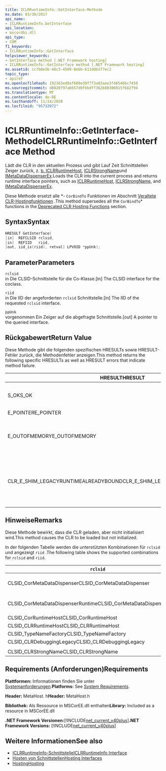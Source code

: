 ```yaml
---
title: ICLRRuntimeInfo::GetInterface-Methode
ms.date: 03/30/2017
api_name:
- ICLRRuntimeInfo.GetInterface
api_location:
- mscordbi.dll
api_type:
- COM
f1_keywords:
- ICLRRuntimeInfo::GetInterface
helpviewer_keywords:
- GetInterface method [.NET Framework hosting]
- ICLRRuntimeInfo::GetInterface method [.NET Framework hosting]
ms.assetid: cc7b0e5b-48c3-4509-8ebb-611ddb1f7ec2
topic_type:
- apiref
ms.openlocfilehash: 192163ed8af680e39f7f3a03aee3f46546bc7450
ms.sourcegitcommit: d8020797a6657d0fbbdff362b80300815f682f94
ms.translationtype: MT
ms.contentlocale: de-DE
ms.lasthandoff: 11/24/2020
ms.locfileid: "95732072"
---
```

# <a name="iclrruntimeinfogetinterface-method"></a><span data-ttu-id="778af-102">ICLRRuntimeInfo::GetInterface-Methode</span><span class="sxs-lookup"><span data-stu-id="778af-102">ICLRRuntimeInfo::GetInterface Method</span></span>

<span data-ttu-id="778af-103">Lädt die CLR in den aktuellen Prozess und gibt Lauf Zeit Schnittstellen Zeiger zurück, z. [b. ICLRRuntimeHost](iclrruntimehost-interface.md), [ICLRStrongName](iclrstrongname-interface.md)und [IMetaDataDispenserEx](../metadata/imetadatadispenser-interface.md).</span><span class="sxs-lookup"><span data-stu-id="778af-103">Loads the CLR into the current process and returns runtime interface pointers, such as [ICLRRuntimeHost](iclrruntimehost-interface.md), [ICLRStrongName](iclrstrongname-interface.md), and [IMetaDataDispenserEx](../metadata/imetadatadispenser-interface.md).</span></span>  
  
 <span data-ttu-id="778af-104">Diese Methode ersetzt alle \*- `CorBindTo` Funktionen im Abschnitt [Veraltete CLR-Hostingfunktionen](deprecated-clr-hosting-functions.md) .</span><span class="sxs-lookup"><span data-stu-id="778af-104">This method supersedes all the `CorBindTo`\* functions in the [Deprecated CLR Hosting Functions](deprecated-clr-hosting-functions.md) section.</span></span>  
  
## <a name="syntax"></a><span data-ttu-id="778af-105">Syntax</span><span class="sxs-lookup"><span data-stu-id="778af-105">Syntax</span></span>  
  
```cpp  
HRESULT GetInterface(  
[in]  REFCLSID rclsid,  
[in]  REFIID   riid,  
[out, iid_is(riid), retval] LPVOID *ppUnk);  
```  
  
## <a name="parameters"></a><span data-ttu-id="778af-106">Parameter</span><span class="sxs-lookup"><span data-stu-id="778af-106">Parameters</span></span>  

 `rclsid`  
 <span data-ttu-id="778af-107">in Die CLSID-Schnittstelle für die Co-Klasse.</span><span class="sxs-lookup"><span data-stu-id="778af-107">[in] The CLSID interface for the coclass.</span></span>  
  
 `riid`  
 <span data-ttu-id="778af-108">in Die IID der angeforderten `rclsid` Schnittstelle.</span><span class="sxs-lookup"><span data-stu-id="778af-108">[in] The IID of the requested `rclsid` interface.</span></span>  
  
 `ppUnk`  
 <span data-ttu-id="778af-109">vorgenommen Ein Zeiger auf die abgefragte Schnittstelle.</span><span class="sxs-lookup"><span data-stu-id="778af-109">[out] A pointer to the queried interface.</span></span>  
  
## <a name="return-value"></a><span data-ttu-id="778af-110">Rückgabewert</span><span class="sxs-lookup"><span data-stu-id="778af-110">Return Value</span></span>  

 <span data-ttu-id="778af-111">Diese Methode gibt die folgenden spezifischen HRESULTs sowie HRESULT-Fehler zurück, die Methodenfehler anzeigen.</span><span class="sxs-lookup"><span data-stu-id="778af-111">This method returns the following specific HRESULTs as well as HRESULT errors that indicate method failure.</span></span>  
  
|<span data-ttu-id="778af-112">HRESULT</span><span class="sxs-lookup"><span data-stu-id="778af-112">HRESULT</span></span>|<span data-ttu-id="778af-113">BESCHREIBUNG</span><span class="sxs-lookup"><span data-stu-id="778af-113">Description</span></span>|  
|-------------|-----------------|  
|<span data-ttu-id="778af-114">S_OK</span><span class="sxs-lookup"><span data-stu-id="778af-114">S_OK</span></span>|<span data-ttu-id="778af-115">Die Methode wurde erfolgreich abgeschlossen.</span><span class="sxs-lookup"><span data-stu-id="778af-115">The method completed successfully.</span></span>|  
|<span data-ttu-id="778af-116">E_POINTER</span><span class="sxs-lookup"><span data-stu-id="778af-116">E_POINTER</span></span>|<span data-ttu-id="778af-117">`ppUnk` ist NULL.</span><span class="sxs-lookup"><span data-stu-id="778af-117">`ppUnk` is null.</span></span>|  
|<span data-ttu-id="778af-118">E_OUTOFMEMORY</span><span class="sxs-lookup"><span data-stu-id="778af-118">E_OUTOFMEMORY</span></span>|<span data-ttu-id="778af-119">Es ist nicht genügend Arbeitsspeicher verfügbar, um die Anforderung zu verarbeiten.</span><span class="sxs-lookup"><span data-stu-id="778af-119">Not enough memory is available to handle the request.</span></span>|  
|<span data-ttu-id="778af-120">CLR_E_SHIM_LEGACYRUNTIMEALREADYBOUND</span><span class="sxs-lookup"><span data-stu-id="778af-120">CLR_E_SHIM_LEGACYRUNTIMEALREADYBOUND</span></span>|<span data-ttu-id="778af-121">Eine andere Laufzeit wurde bereits an die Legacy-Aktivierungs Richtlinie der CLR-Version 2 gebunden.</span><span class="sxs-lookup"><span data-stu-id="778af-121">A different runtime was already bound to the legacy CLR version 2 activation policy.</span></span>|  
  
## <a name="remarks"></a><span data-ttu-id="778af-122">Hinweise</span><span class="sxs-lookup"><span data-stu-id="778af-122">Remarks</span></span>  

 <span data-ttu-id="778af-123">Diese Methode bewirkt, dass die CLR geladen, aber nicht initialisiert wird.</span><span class="sxs-lookup"><span data-stu-id="778af-123">This method causes the CLR to be loaded but not initialized.</span></span>  
  
 <span data-ttu-id="778af-124">In der folgenden Tabelle werden die unterstützten Kombinationen für `rclsid` und angezeigt `riid` .</span><span class="sxs-lookup"><span data-stu-id="778af-124">The following table shows the supported combinations for `rclsid` and `riid`.</span></span>  
  
|`rclsid`|`riid`|  
|--------------|------------|  
|<span data-ttu-id="778af-125">CLSID_CorMetaDataDispenser</span><span class="sxs-lookup"><span data-stu-id="778af-125">CLSID_CorMetaDataDispenser</span></span>|<span data-ttu-id="778af-126">IID_IMetaDataDispenser IID_IMetaDataDispenserEx</span><span class="sxs-lookup"><span data-stu-id="778af-126">IID_IMetaDataDispenser, IID_IMetaDataDispenserEx</span></span>|  
|<span data-ttu-id="778af-127">CLSID_CorMetaDataDispenserRuntime</span><span class="sxs-lookup"><span data-stu-id="778af-127">CLSID_CorMetaDataDispenserRuntime</span></span>|<span data-ttu-id="778af-128">IID_IMetaDataDispenser IID_IMetaDataDispenserEx</span><span class="sxs-lookup"><span data-stu-id="778af-128">IID_IMetaDataDispenser, IID_IMetaDataDispenserEx</span></span>|  
|<span data-ttu-id="778af-129">CLSID_CorRuntimeHost</span><span class="sxs-lookup"><span data-stu-id="778af-129">CLSID_CorRuntimeHost</span></span>|<span data-ttu-id="778af-130">IID_ICorRuntimeHost</span><span class="sxs-lookup"><span data-stu-id="778af-130">IID_ICorRuntimeHost</span></span>|  
|<span data-ttu-id="778af-131">CLSID_CLRRuntimeHost</span><span class="sxs-lookup"><span data-stu-id="778af-131">CLSID_CLRRuntimeHost</span></span>|<span data-ttu-id="778af-132">IID_ICLRRuntimeHost</span><span class="sxs-lookup"><span data-stu-id="778af-132">IID_ICLRRuntimeHost</span></span>|  
|<span data-ttu-id="778af-133">CLSID_TypeNameFactory</span><span class="sxs-lookup"><span data-stu-id="778af-133">CLSID_TypeNameFactory</span></span>|<span data-ttu-id="778af-134">IID_ITypeNameFactory</span><span class="sxs-lookup"><span data-stu-id="778af-134">IID_ITypeNameFactory</span></span>|  
|<span data-ttu-id="778af-135">CLSID_CLRDebuggingLegacy</span><span class="sxs-lookup"><span data-stu-id="778af-135">CLSID_CLRDebuggingLegacy</span></span>|<span data-ttu-id="778af-136">IID_ICorDebug</span><span class="sxs-lookup"><span data-stu-id="778af-136">IID_ICorDebug</span></span>|  
|||  
|<span data-ttu-id="778af-137">CLSID_CLRStrongName</span><span class="sxs-lookup"><span data-stu-id="778af-137">CLSID_CLRStrongName</span></span>|<span data-ttu-id="778af-138">IID_ICLRStrongName</span><span class="sxs-lookup"><span data-stu-id="778af-138">IID_ICLRStrongName</span></span>|  
  
## <a name="requirements"></a><span data-ttu-id="778af-139">Requirements (Anforderungen)</span><span class="sxs-lookup"><span data-stu-id="778af-139">Requirements</span></span>  

 <span data-ttu-id="778af-140">**Plattformen:** Informationen finden Sie unter [Systemanforderungen](../../get-started/system-requirements.md).</span><span class="sxs-lookup"><span data-stu-id="778af-140">**Platforms:** See [System Requirements](../../get-started/system-requirements.md).</span></span>  
  
 <span data-ttu-id="778af-141">**Header:** MetaHost. h</span><span class="sxs-lookup"><span data-stu-id="778af-141">**Header:** MetaHost.h</span></span>  
  
 <span data-ttu-id="778af-142">**Bibliothek:** Als Ressource in MSCorEE.dll enthalten</span><span class="sxs-lookup"><span data-stu-id="778af-142">**Library:** Included as a resource in MSCorEE.dll</span></span>  
  
 <span data-ttu-id="778af-143">**.NET Framework Versionen:**[!INCLUDE[net_current_v40plus](../../../../includes/net-current-v40plus-md.md)]</span><span class="sxs-lookup"><span data-stu-id="778af-143">**.NET Framework Versions:** [!INCLUDE[net_current_v40plus](../../../../includes/net-current-v40plus-md.md)]</span></span>  
  
## <a name="see-also"></a><span data-ttu-id="778af-144">Weitere Informationen</span><span class="sxs-lookup"><span data-stu-id="778af-144">See also</span></span>

- [<span data-ttu-id="778af-145">ICLRRuntimeInfo-Schnittstelle</span><span class="sxs-lookup"><span data-stu-id="778af-145">ICLRRuntimeInfo Interface</span></span>](iclrruntimeinfo-interface.md)
- [<span data-ttu-id="778af-146">Hosten von Schnittstellen</span><span class="sxs-lookup"><span data-stu-id="778af-146">Hosting Interfaces</span></span>](hosting-interfaces.md)
- [<span data-ttu-id="778af-147">Hosting</span><span class="sxs-lookup"><span data-stu-id="778af-147">Hosting</span></span>](index.md)
